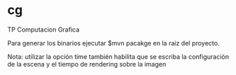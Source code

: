 # cg
TP Computacion Grafica

Para generar los binarios ejecutar $mvn pacakge en la raiz del proyecto.

Nota: utilizar la opción time también habilita que se escriba la configuración de la escena y el tiempo de rendering sobre la imagen